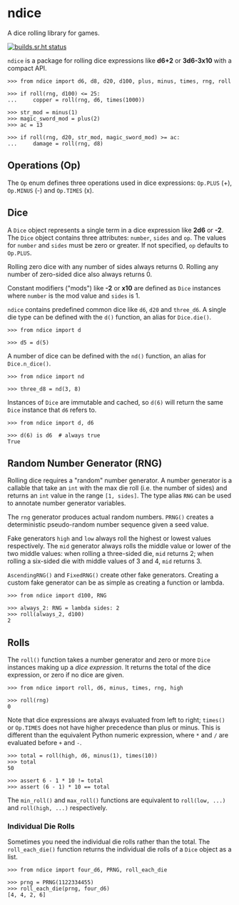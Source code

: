 # ndice

A dice rolling library for games.

[![builds.sr.ht status][badge]][builds]

[badge]: https://builds.sr.ht/~donmcc/ndice.svg
[builds]: https://builds.sr.ht/~donmcc/ndice

`ndice` is a package for rolling dice expressions like **d6+2** or **3d6-3x10**
with a compact API.

    >>> from ndice import d6, d8, d20, d100, plus, minus, times, rng, roll
    
    >>> if roll(rng, d100) <= 25:
    ...     copper = roll(rng, d6, times(1000))

    >>> str_mod = minus(1)
    >>> magic_sword_mod = plus(2)
    >>> ac = 13

    >>> if roll(rng, d20, str_mod, magic_sword_mod) >= ac:
    ...     damage = roll(rng, d8)


## Operations (Op)

The `Op` enum defines three operations used in dice expressions: `Op.PLUS` (+),
`Op.MINUS` (-) and `Op.TIMES` (x).


## Dice

A `Dice` object represents a single term in a dice expression like **2d6** or
**-2**.  The `Dice` object contains three attributes: `number`, `sides` and `op`. 
The values for `number` and `sides` must be zero or greater.  If not specified,
`op` defaults to `Op.PLUS`.

Rolling zero dice with any number of sides always returns 0.  Rolling any number
of zero-sided dice also always returns 0.

Constant modifiers ("mods") like **-2** or **x10** are defined as `Dice`
instances where `number` is the mod value and `sides` is 1.

`ndice` contains predefined common dice like `d6`, `d20` and `three_d6`.  A single
die type can be defined with the `d()` function, an alias for `Dice.die()`.

    >>> from ndice import d

    >>> d5 = d(5)

A number of dice can be defined with the `nd()` function, an alias for
`Dice.n_dice()`.

    >>> from ndice import nd

    >>> three_d8 = nd(3, 8)

Instances of `Dice` are immutable and cached, so `d(6)` will return the same `Dice`
instance that `d6` refers to.

    >>> from ndice import d, d6

    >>> d(6) is d6  # always true
    True


## Random Number Generator (RNG)

Rolling dice requires a "random" number generator.  A number generator is a
callable that take an `int` with the max die roll (i.e. the number of sides) and
returns an `int` value in the range `[1, sides]`.  The type alias `RNG` can be
used to annotate number generator variables.

The `rng` generator produces actual random numbers.  `PRNG()` creates a
deterministic pseudo-random number sequence given a seed value.

Fake generators `high` and `low` always roll the highest or lowest values
respectively.  The `mid` generator always rolls the middle value or lower of the
two middle values: when rolling a three-sided die, `mid` returns 2; when rolling
a six-sided die with middle values of 3 and 4, `mid` returns 3.

`AscendingRNG()` and `FixedRNG()` create other fake generators.  Creating a
custom fake generator can be as simple as creating a function or lambda.

    >>> from ndice import d100, RNG

    >>> always_2: RNG = lambda sides: 2
    >>> roll(always_2, d100)
    2


## Rolls

The `roll()` function takes a number generator and zero or more `Dice` instances
making up a _dice expression_.  It returns the total of the dice expression, or
zero if no dice are given.

    >>> from ndice import roll, d6, minus, times, rng, high

    >>> roll(rng)
    0

Note that dice expressions are always evaluated from left to right; `times()` or
`Op.TIMES` does not have higher precedence than plus or minus.  This is
different than the equivalent Python numeric expression, where `*` and `/` are
evaluated before `+` and `-`.

    >>> total = roll(high, d6, minus(1), times(10))
    >>> total
    50
    
    >>> assert 6 - 1 * 10 != total
    >>> assert (6 - 1) * 10 == total

The `min_roll()` and `max_roll()` functions are equivalent to `roll(low, ...)`
and `roll(high, ...)` respectively.


### Individual Die Rolls

Sometimes you need the individual die rolls rather than the total.  The
`roll_each_die()` function returns the individual die rolls of a `Dice` object
as a list.

    >>> from ndice import four_d6, PRNG, roll_each_die

    >>> prng = PRNG(1122334455)
    >>> roll_each_die(prng, four_d6)
    [4, 4, 2, 6]
